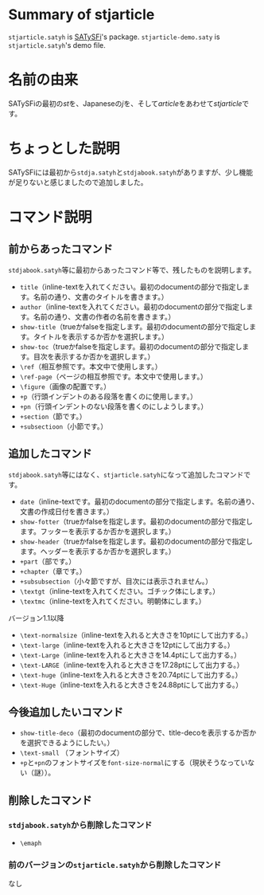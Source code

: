# Summary of stjarticle

`stjarticle.satyh` is [SATySFi](https://github.com/gfngfn/SATySFi)'s package.
`stjarticle-demo.saty` is `stjarticle.satyh`'s demo file.

# 名前の由来
SATySFiの最初の*st*を、Japaneseの*j*を、そして*article*をあわせて*stjarticle*です。

# ちょっとした説明
SATySFiには最初から`stdja.satyh`と`stdjabook.satyh`がありますが、少し機能が足りないと感じましたので追加しました。

# コマンド説明

## 前からあったコマンド
`stdjabook.satyh`等に最初からあったコマンド等で、残したものを説明します。


- `title`（inline-textを入れてください。最初のdocumentの部分で指定します。名前の通り、文書のタイトルを書きます。）
- `author`（inline-textを入れてください。最初のdocumentの部分で指定します。名前の通り、文書の作者の名前を書きます。）
- `show-title`（trueかfalseを指定します。最初のdocumentの部分で指定します。タイトルを表示するか否かを選択します。）
- `show-toc`（trueかfalseを指定します。最初のdocumentの部分で指定します。目次を表示するか否かを選択します。）
- `\ref`（相互参照です。本文中で使用します。）
- `\ref-page`（ページの相互参照です。本文中で使用します。）
- `\figure`（画像の配置です。）
- `+p`（行頭インデントのある段落を書くのに使用します。）
- `+pn`（行頭インデントのない段落を書くのにしようします。）
- `+section`（節です。）
- `+subsectioon`（小節です。）

## 追加したコマンド
`stdjabook.satyh`等にはなく、`stjarticle.satyh`になって追加したコマンドです。


- `date`（inline-textです。最初のdocumentの部分で指定します。名前の通り、文書の作成日付を書きます。）
- `show-fotter`（trueかfalseを指定します。最初のdocumentの部分で指定します。フッターを表示するか否かを選択します。）
- `show-header`（trueかfalseを指定します。最初のdocumentの部分で指定します。ヘッダーを表示するか否かを選択します。）
- `+part`（部です。）
- `+chapter`（章です。）
- `+subsubsection`（小々節ですが、目次には表示されません。）
- `\textgt`（inline-textを入れてください。ゴチック体にします。）
- `\textmc`（inline-textを入れてください。明朝体にします。）

バージョン1.1以降
- `\text-normalsize`（inline-textを入れると大きさを10ptにして出力する。）
- `\text-large`（inline-textを入れると大きさを12ptにして出力する。）
- `\text-Large`（inline-textを入れると大きさを14.4ptにして出力する。）
- `\text-LARGE`（inline-textを入れると大きさを17.28ptにして出力する。）
- `\text-huge`（inline-textを入れると大きさを20.74ptにして出力する。）
- `\text-Huge`（inline-textを入れると大きさを24.88ptにして出力する。）

## 今後追加したいコマンド
- `show-title-deco`（最初のdocumentの部分で、title-decoを表示するか否かを選択できるようにしたい。）
- `\text-small` （フォントサイズ）
- `+p`と`+pn`のフォントサイズを`font-size-normal`にする（現状そうなっていない（謎））。
## 削除したコマンド
### `stdjabook.satyh`から削除したコマンド

- `\emaph`

### 前のバージョンの`stjarticle.satyh`から削除したコマンド
なし